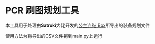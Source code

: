 # PCR 刷图规划工具
本工具用于处理由**Satroki**大佬开发的[公主连结 Box](https://pcr.satroki.tech/)所导出的装备规划文件

使用方法为将导出的CSV文件拖到main.py上运行
